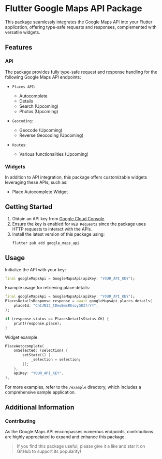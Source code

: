 # Flutter Google Maps API Package

This package seamlessly integrates the Google Maps API into your Flutter application, offering type-safe requests and responses, complemented with versatile widgets.

## Features

### API
The package provides fully type-safe request and response handling for the following Google Maps API endpoints:

- `Places API`:
    - Autocomplete
    - Details
    - Search (Upcoming)
    - Photos (Upcoming)

- `Geocoding`:
    - Geocode (Upcoming)
    - Reverse Geocoding (Upcoming)

- `Routes`:
    - Various functionalities (Upcoming)

### Widgets
In addition to API integration, this package offers customizable widgets leveraging these APIs, such as:
- Place Autocomplete Widget

## Getting Started

1. Obtain an API key from [Google Cloud Console](https://console.cloud.google.com/google/maps-apis/credentials).
2. Ensure the key is enabled for `WEB Requests` since the package uses HTTP requests to interact with the APIs.
3. Install the latest version of this package using:
   ```shell
   flutter pub add google_maps_api

## Usage
Initialize the API with your key:
```dart
final googleMapsApi = GoogleMapsApi(apiKey: "YOUR_API_KEY");
```

Example usage for retrieving place details:
```dart
final googleMapsApi = GoogleMapsApi(apiKey: "YOUR_API_KEY");
PlacesDetailsResponse response = await googleMapsApi.places.details(
    placeId: "ChIJN1t_tDeuEmsRUsoyG83frY4",
);

if (response.status == PlacesDetailsStatus.OK) {
    print(response.place);
}
```
Widget example:
```dart
PlaceAutocomplete(
    onSelected: (selection) {
        setState(() {
            _selection = selection;
        });
    },
    apiKey: "YOUR_API_KEY",
),
```

For more examples, refer to the `/example` directory, which includes a comprehensive sample application.

## Additional Information
### Contributing
As the Google Maps API encompasses numerous endpoints, contributions are highly appreciated to expand and enhance this package.

> If you find this package useful, please give it a like and star it on GitHub to support its popularity!